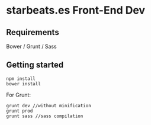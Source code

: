 # starbeats.es Front-End Dev

## Requirements

Bower / Grunt / Sass


## Getting started
```console
npm install
bower install
```

For Grunt:
```console
grunt dev //without minification
grunt prod
grunt sass //sass compilation
```
